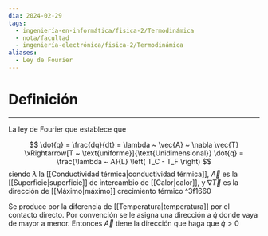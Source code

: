 ```yaml
---
dia: 2024-02-29
tags:
  - ingeniería-en-informática/fisica-2/Termodinámica
  - nota/facultad
  - ingeniería-electrónica/fisica-2/Termodinámica
aliases:
  - Ley de Fourier
---
```

# Definición
---
La ley de Fourier que establece que 

$$ \dot{q} = \frac{dq}{dt} = \lambda ~ \vec{A} ~ \nabla \vec{T} \xRightarrow[T ~ \text{uniforme}]{\text{Unidimensional}} \dot{q} = \frac{\lambda ~ A}{L} \left( T_C - T_F \right) $$ siendo $\lambda$ la [[Conductividad térmica|conductividad térmica]], $\vec{A}$ es la [[Superficie|superficie]] de intercambio de [[Calor|calor]], y $\nabla \vec{T}$ es la dirección de [[Máximo|máximo]] crecimiento térmico
 ^3f1660

Se produce por la diferencia de [[Temperatura|temperatura]] por el contacto directo. Por convención se le asigna una dirección a $\dot{q}$ donde vaya de mayor a menor. Entonces $\vec{A}$ tiene la dirección que haga que $\dot{q} > 0$ 